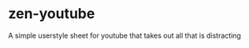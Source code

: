 zen-youtube
===========

A simple userstyle sheet for youtube that takes out all that is distracting
